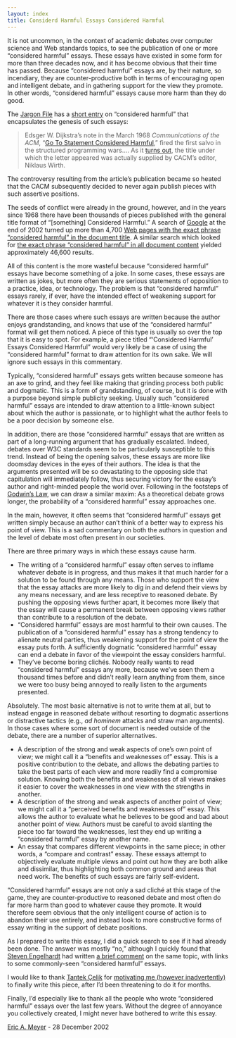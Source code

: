 ```yaml
---
layout: index
title: Considerd Harmful Essays Considered Harmful
---
```


<p>
It is not uncommon, in the context of academic debates over computer science and Web standards topics, to see the publication of one or more “considered harmful” essays.  These essays have existed in some form for more than three decades now, and it has become obvious that their time has passed.  Because “considered harmful” essays are, by their nature, so incendiary, they are counter-productive both in terms of encouraging open and intelligent debate, and in gathering support for the view they promote.  In other words, “considered harmful” essays cause more harm than they do good.
</p>



<p>
The <a href="http://www.tuxedo.org/%7Eesr/jargon/" title="Tuxedo.org: The Jargon File">Jargon File</a> has a <a href="http://www.tuxedo.org/%7Eesr/jargon/html/entry/considered-harmful.html" title="Jaron File entry: 'considered harmful'">short entry</a> on “considered harmful” that encapsulates the genesis of such essays:
</p>
<blockquote>
Edsger W. Dijkstra’s note in the March 1968 <cite>Communications of the ACM</cite>, “<a href="http://www.acm.org/classics/oct95/" title="acm.org: 'Go To Statement Considered Harmful'">Go To Statement Considered Harmful</a>,” fired the first salvo in the structured programming wars….  As it <a href="http://www.theregister.co.uk/content/4/26585.html" title="The Register's obituary for Edsger Dijkstra">turns out</a>, the title under which the letter appeared was actually supplied by CACM’s editor, Niklaus Wirth.
</blockquote>
<p>
The controversy resulting from the article’s publication became so heated that the CACM subsequently decided to never again publish pieces with such assertive positions.
</p>
<p>
The seeds of conflict were already in the ground, however, and in the years since 1968 there have been thousands of pieces published with the general title format of “[something] Considered Harmful.”  A search of <a href="http://www.google.com/" title="Google.com">Google</a> at the end of 2002 turned up more than 4,700 <a href="http://www.google.com/search?as_q=&amp;num=20&amp;hl=en&amp;ie=ISO-8859-1&amp;btnG=Google+Search&amp;as_epq=considered+harmful&amp;as_occt=title" title="Google.com: Title search for 'considered harmful'">Web pages with the exact phrase “considered harmful” in the document title</a>.  A similar search which looked for <a href="http://www.google.com/search?num=20&amp;hl=en&amp;lr=&amp;ie=ISO-8859-1&amp;q=%22considered+harmful%22" title="Google.com: Content search for 'considered harmful'">the exact phrase “considered harmful” in all document content</a> yielded approximately 46,600 results.
</p>
<p>
All of this content is the more wasteful because “considered harmful” essays have become something of a joke.  In some cases, these essays are written as jokes, but more often they are serious statements of opposition to a practice, idea, or technology.  The problem is that “considered harmful” essays rarely, if ever, have the intended effect of weakening support for whatever it is they consider harmful. 
</p>



<p>
There are those cases where such essays are written because the author enjoys grandstanding, and knows that use of the “considered harmful” format will get them noticed.  A piece of this type is usually so over the top that it is easy to spot.  For example, a piece titled “‘Considered Harmful’ Essays Considered Harmful” would very likely be a case of using the “considered harmful” format to draw attention for its own sake.  We will ignore such essays in this commentary.
</p>
<p>
Typically, “considered harmful” essays gets written because someone has an axe to grind, and they feel like making that grinding process both public and dogmatic.  This is a form of grandstanding, of course, but it is done with a purpose beyond simple publicity seeking.  Usually such “considered harmful” essays are intended to draw attention to a little-known subject about which the author is passionate, or to highlight what the author feels to be a poor decision by someone else.
</p>
<p>
In addition, there are those “considered harmful” essays that are written as part of a long-running argument that has gradually escalated.  Indeed, debates over W3C standards seem to be particularly susceptible to this trend.  Instead of being the opening salvos, these essays are more like doomsday devices in the eyes of their authors.  The idea is that the arguments presented will be so devastating to the opposing side that capitulation will immediately follow, thus securing victory for the essay’s author and right-minded people the world over.  Following in the footsteps of <a href="http://www.tuxedo.org/%7Eesr/jargon/html/entry/Godwin's-Law.html" title="Jargon File entry: Godwin's Law">Godwin’s Law</a>, we can draw a similar maxim: As a theoretical debate grows longer, the probability of a “considered harmful” essay approaches one.
</p>
<p>
In the main, however, it often seems that “considered harmful” essays get written simply because an author can’t think of a better way to express his point of view.  This is a sad commentary on both the authors in question and the level of debate most often present in our societies.
</p>



<p>
There are three primary ways in which these essays cause harm.
</p>
<ul>
<li>The writing of a “considered harmful” essay often serves to inflame whatever debate is in progress, and thus makes it that much harder for a solution to be found through any means.  Those who support the view that the essay attacks are more likely to dig in and defend their views by any means necessary, and are less receptive to reasoned debate.  By pushing the opposing views further apart, it becomes more likely that the essay will cause a permanent break between opposing views rather than contribute to a resolution of the debate.</li>
<li>“Considered harmful” essays are most harmful to their own causes.  The publication of a “considered harmful” essay has a strong tendency to alienate neutral parties, thus weakening support for the point of view the essay puts forth.  A sufficiently dogmatic “considered harmful” essay can end a debate in favor of the viewpoint the essay considers harmful.</li>
<li>They’ve become boring clichés.  Nobody really wants to read “considered harmful” essays any more, because we’ve seen them a thousand times before and didn’t really learn anything from them, since we were too busy being annoyed to really listen to the arguments presented.</li>
</ul>



<p>
Absolutely.  The most basic alternative is not to write them at all, but to instead engage in reasoned debate without resorting to dogmatic assertions or distractive tactics (e.g., <i>ad hominem</i> attacks and straw man arguments).  In those cases where some sort of document is needed outside of the debate, there are a number of superior alternatives.
</p>
<ul>
<li>A description of the strong and weak aspects of one’s own point of view; we might call it a “benefits and weaknesses of” essay.  This is a positive contribution to the debate, and allows the debating parties to take the best parts of each view and more readily find a compromise solution.  Knowing both the benefits and weaknesses of all views makes it easier to cover the weaknesses in one view with the strengths in another.</li>
<li>A description of the strong and weak aspects of another point of view; we might call it a “perceived benefits and weaknesses of” essay.  This allows the author to evaluate what he believes to be good and bad about another point of view.  Authors must be careful to avoid slanting the piece too far toward the weaknesses, lest they end up writing a “considered harmful” essay by another name.</li>
<li>An essay that compares different viewpoints in the same piece; in other words, a “compare and contrast” essay.  These essays attempt to objectively evaluate multiple views and point out how they are both alike and dissimilar, thus highlighting both common ground and areas that need work.  The benefits of such essays are fairly self-evident.</li>
</ul>


<p>
“Considered harmful” essays are not only a sad cliché at this stage of the game, they are counter-productive to reasoned debate and most often do far more harm than good to whatever cause they promote.  It would therefore seem obvious that the only intelligent course of action is to abandon their use entirely, and instead look to more constructive forms of essay writing in the support of debate positions.
</p>



<p>
As I prepared to write this essay, I did a quick search to see if it had already been done.  The answer was mostly “no,” although I quickly found that <a href="http://www.deez.info/sengelha/" title="Steven Englehardt's Web site">Steven Engelhardt</a> had written <a href="http://www.deez.info/sengelha/writings/considered-harmful/" title="'Considered Harmful' Considered Harmful">a brief comment</a> on the same topic, with links to some commonly-seen “considered harmful” essays.
</p>
<p>
I would like to thank <a href="http://www.tantek.com/" title="Tantek's Web site">Tantek Çelik</a> for <a href="http://www.tantek.com/log/2002/12.html#web20021224t2359" title="Tantek's 24 December 2002 entry">motivating me (however inadvertently)</a> to finally write this piece, after I’d been threatening to do it for months.
</p>
<p>
Finally, I’d especially like to thank all the people who wrote “considered harmful” essays over the last few years.  Without the degree of annoyance you collectively created, I might never have bothered to write this essay.
</p>

<p id="footer">
<a href="http://www.meyerweb.com/eric/" title="Eric's personal Web page">Eric A. Meyer</a> - 28 December 2002
</p></main>

